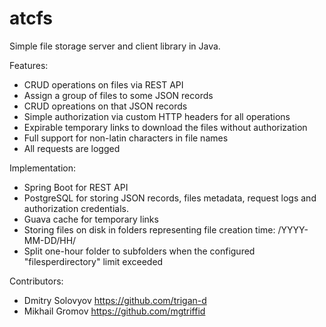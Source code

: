 # atcfs
Simple file storage server and client library in Java.

Features:
- CRUD operations on files via REST API
- Assign a group of files to some JSON records
- CRUD opreations on that JSON records
- Simple authorization via custom HTTP headers for all operations
- Expirable temporary links to download the files without authorization
- Full support for non-latin characters in file names
- All requests are logged

Implementation:
- Spring Boot for REST API
- PostgreSQL for storing JSON records, files metadata, request logs and authorization credentials.
- Guava cache for temporary links
- Storing files on disk in folders representing file creation time: <atcfs basedir>/YYYY-MM-DD/HH/
- Split one-hour folder to subfolders when the configured "filesperdirectory" limit exceeded

Contributors:
- Dmitry Solovyov https://github.com/trigan-d
- Mikhail Gromov https://github.com/mgtriffid
